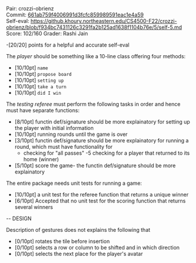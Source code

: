 Pair: crozzi-obrienz \
Commit: [661ab759f4006991d3fcfc859989591eac1e4a59](https://github.khoury.northeastern.edu/CS4500-F22/crozzi-obrienz/tree/661ab759f4006991d3fcfc859989591eac1e4a59) \
Self-eval: https://github.khoury.northeastern.edu/CS4500-F22/crozzi-obrienz/blob/f934bc7431126c3291fa2b125ad1638f1104b76e/5/self-5.md \
Score: 102/160
Grader: Rashi Jain


-[20/20] points for a helpful and accurate self-eval 


The _player_ should be something like a 10-line class offering four methods:

- [10/10pt] `name`
- [10/10pt] `propose board`
- [10/10pt] `setting up`
- [10/10pt] `take a turn`
- [10/10pt] `did I win`


The _testing referee_ must perform the following tasks in order and hence must have separate functions:

- [8/10pt] functin def/signature should be more explainatory for setting up the player with initial information
- [10/10pt] running rounds until the game is over
- [3/10pt] functin def/signature should be more explainatory for running a round, which must have functionality for
  - checking for "all passes"
  -5 checking for a player that returned to its home (winner)
- [5/10pt] score the game- the functin def/signature should be more explainatory

The entire package needs unit tests for running a game:

- [10/10pt] a unit test for the referee function that returns a unique winner
- [6/10pt] Accepted that no unit test for the scoring function that returns several winners

-- DESIGN

Description of gestures does not explains the following that

- [0/10pt] rotates the tile before insertion
- [0/10pt] selects a row or column to be shifted and in which direction
- [0/10pt] selects the next place for the player's avatar
